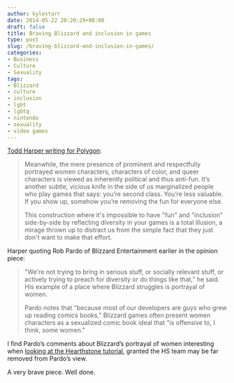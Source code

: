 ```yaml
---
author: kylestarr
date: 2014-05-22 20:20:29+00:00
draft: false
title: Braving Blizzard and inclusion in games
type: post
slug: /braving-blizzard-and-inclusion-in-games/
categories:
- Business
- Culture
- Sexuality
tags:
- Blizzard
- culture
- inclusion
- lgbt
- lgbtq
- nintendo
- sexuality
- video games
---
```


[Todd Harper writing for Polygon](http://www.polygon.com/2014/5/22/5741992/tomodachi-life-heroes-of-the-storm-blizzard-nintendo):

> Meanwhile, the mere presence of prominent and respectfully portrayed women characters, characters of color, and queer characters is viewed as inherently political and thus anti-fun. It’s another subtle, vicious knife in the side of us marginalized people who play games that says: you’re second class. You’re less valuable. If you show up, somehow you’re removing the fun for everyone else.
>
> This construction where it's impossible to have "fun" and "inclusion" side-by-side by reflecting diversity in your games is a total illusion, a mirage thrown up to distract us from the simple fact that they just don't want to make that effort.

Harper quoting Rob Pardo of Blizzard Entertainment earlier in the opinion piece:

> "We're not trying to bring in serious stuff, or socially relevant stuff, or actively trying to preach for diversity or do things like that," he said. His example of a place where Blizzard struggles is portrayal of women.
>
> Pardo notes that "because most of our developers are guys who grew up reading comics books," Blizzard games often present women characters as a sexualized comic book ideal that "is offensive to, I think, some women."

I find Pardo’s comments about Blizzard’s portrayal of women interesting when [looking at the Hearthstone tutorial](/2014/04/17/humanity-in-hearthstone/), granted the HS team may be far removed from Pardo’s view.

A very brave piece. Well done.
